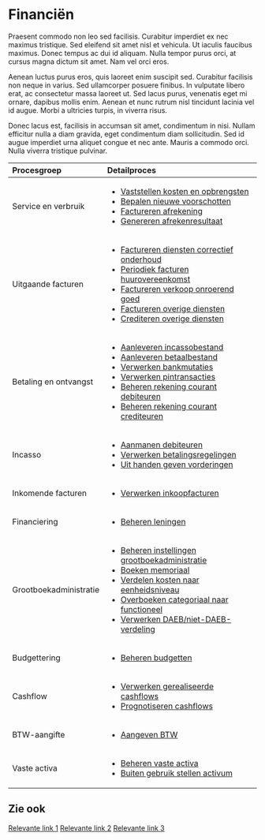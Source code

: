 
# Financiën

Praesent commodo non leo sed facilisis. Curabitur imperdiet ex nec maximus tristique. Sed eleifend sit amet nisl et vehicula. Ut iaculis faucibus maximus. Donec tempus ac dui id aliquam. Nulla tempor purus orci, at cursus magna dictum sit amet. Nam vel orci eros.

Aenean luctus purus eros, quis laoreet enim suscipit sed. Curabitur facilisis non neque in varius. Sed ullamcorper posuere finibus. In vulputate libero erat, ac consectetur massa laoreet ut. Sed lacus purus, venenatis eget mi ornare, dapibus mollis enim. Aenean et nunc rutrum nisl tincidunt lacinia vel id augue. Morbi a ultricies turpis, in viverra risus.

Donec lacus est, facilisis in accumsan sit amet, condimentum in nisi. Nullam efficitur nulla a diam gravida, eget condimentum diam sollicitudin. Sed id augue imperdiet urna aliquet congue et nec ante. Mauris a commodo orci. Nulla viverra tristique pulvinar.

Procesgroep | Detailproces
:--- | :---
Service en verbruik | <ul><li>[Vaststellen kosten en opbrengsten](Vaststellen-kosten-en-opbrengsten.md)</li><li>[Bepalen nieuwe voorschotten](bepalen-nieuwe-voorschotten.md)</li><li>[Factureren afrekening](factureren-afrekening.md)</li><li>[Genereren afrekenresultaat](genereren-afrekenresultaat.md)</li></ul>
Uitgaande facturen | <ul><li>[Factureren diensten correctief onderhoud](factureren-diensten-correctief-onderhoud.md)</li><li>[Periodiek facturen huurovereenkomst](periodiek-facturen-huurovereenkomst.md)</li><li>[Factureren verkoop onroerend goed](factureren-verkoop-onroerend-goed.md)</li><li>[Factureren overige diensten](factureren-overige-diensten.md)</li><li>[Crediteren overige diensten](crediteren-overige-diensten.md)</li></ul>
Betaling en ontvangst | <ul><li>[Aanleveren incassobestand](aanleveren-incassobestand.md)</li><li>[Aanleveren betaalbestand](aanleveren-betaalbestand.md)</li><li>[Verwerken bankmutaties](verwerken-bankmutaties.md)</li><li>[Verwerken pintransacties](verwerken-pintransacties.md)</li><li>[Beheren rekening courant debiteuren](beheren-rekening-courant-debiteuren.md)</li><li>[Beheren rekening courant crediteuren](beheren-rekening-courant-crediteuren.md)</li></ul>
Incasso | <ul><li>[Aanmanen debiteuren](aanmanen-debiteuren.md)</li><li>[Verwerken betalingsregelingen](verwerken-betalingsregelingen.md)</li><li>[Uit handen geven vorderingen](uit-handen-geven-vorderingen.md)</li></ul>
Inkomende facturen | <ul><li>[Verwerken inkoopfacturen](verwerken-inkoopfacturen.md)</li></ul>
Financiering | <ul><li>[Beheren leningen](beheren-leningen.md)</li></ul>
Grootboekadministratie | <ul><li>[Beheren instellingen grootboekadministratie](beheren-instellingen-grootboekadministratie.md)</li><li>[Boeken memoriaal](boeken-memoriaal.md)</li><li>[Verdelen kosten naar eenheidsniveau](verdelen-kosten-naar-eenheidsniveau.md)</li><li>[Overboeken categoriaal naar functioneel](overboeken-categoriaal-naar-functioneel.md)</li><li>[Verwerken DAEB/niet-DAEB-verdeling](verwerken-DAEB/niet-DAEB-verdeling.md)</li></ul>
Budgettering | <ul><li>[Beheren budgetten](beheren-budgetten.md)</li></ul>
Cashflow | <ul><li>[Verwerken gerealiseerde cashflows](verwerken-gerealiseerde-cashflows.md)</li><li>[Prognotiseren cashflows](prognotiseren-cashflows.md)</li></ul>
BTW-aangifte | <ul><li>[Aangeven BTW](aangeven-btw.md)</li></ul>
Vaste activa | <ul><li>[Beheren vaste activa](beheren-vaste-activa.md)</li><li>[Buiten gebruik stellen activum](buiten-gebruik-stellen-activum.md)</li></ul>

## Zie ook

[Relevante link 1]( )
[Relevante link 2]( )
[Relevante link 3]( )
<!--stackedit_data:
eyJoaXN0b3J5IjpbLTE0MDM1NjUwMzddfQ==
-->